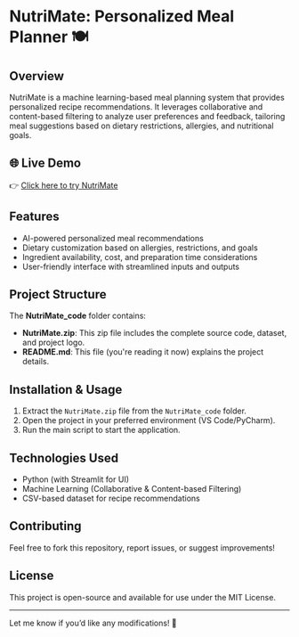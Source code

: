 # NutriMate: Personalized Meal Planner 🍽️  

## Overview  
NutriMate is a machine learning-based meal planning system that provides personalized recipe recommendations. It leverages collaborative and content-based filtering to analyze user preferences and feedback, tailoring meal suggestions based on dietary restrictions, allergies, and nutritional goals.  

## 🌐 Live Demo  
👉 [Click here to try NutriMate](https://nutrimate-rkwbvk6hks8zcnwzzp6h2b.streamlit.app/)

## Features  
- AI-powered personalized meal recommendations  
- Dietary customization based on allergies, restrictions, and goals  
- Ingredient availability, cost, and preparation time considerations  
- User-friendly interface with streamlined inputs and outputs  

## Project Structure  
The **NutriMate_code** folder contains:  
- **NutriMate.zip**: This zip file includes the complete source code, dataset, and project logo.  
- **README.md**: This file (you're reading it now) explains the project details.  

## Installation & Usage  
1. Extract the `NutriMate.zip` file from the `NutriMate_code` folder.  
2. Open the project in your preferred environment (VS Code/PyCharm).  
3. Run the main script to start the application.  

## Technologies Used  
- Python (with Streamlit for UI)  
- Machine Learning (Collaborative & Content-based Filtering)  
- CSV-based dataset for recipe recommendations  

## Contributing  
Feel free to fork this repository, report issues, or suggest improvements!  

## License  
This project is open-source and available for use under the MIT License.  

---
Let me know if you’d like any modifications! 🚀  
